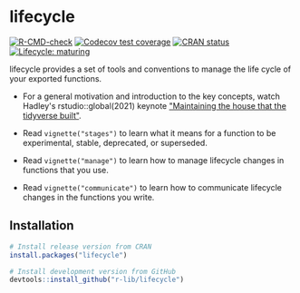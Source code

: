 # lifecycle

<!-- badges: start -->

[![R-CMD-check](https://github.com/r-lib/lifecycle/workflows/R-CMD-check/badge.svg)](https://github.com/r-lib/lifecycle/actions) [![Codecov test coverage](https://codecov.io/gh/r-lib/lifecycle/branch/master/graph/badge.svg)](https://app.codecov.io/gh/r-lib/lifecycle?branch=master) [![CRAN status](https://www.r-pkg.org/badges/version/lifecycle)](https://CRAN.R-project.org/package=lifecycle) [![Lifecycle: maturing](https://img.shields.io/badge/lifecycle-maturing-blue.svg)](https://lifecycle.r-lib.org/articles/stages.html#maturing)

<!-- badges: end -->

lifecycle provides a set of tools and conventions to manage the life cycle of your exported functions.

-   For a general motivation and introduction to the key concepts, watch Hadley's rstudio::global(2021) keynote ["Maintaining the house that the tidyverse built"](https://www.rstudio.com/resources/rstudioglobal-2021/maintaining-the-house-the-tidyverse-built/).

-   Read `vignette("stages")` to learn what it means for a function to be experimental, stable, deprecated, or superseded.

-   Read `vignette("manage")` to learn how to manage lifecycle changes in functions that you use.

-   Read `vignette("communicate")` to learn how to communicate lifecycle changes in the functions you write.

## Installation

``` r
# Install release version from CRAN
install.packages("lifecycle")

# Install development version from GitHub
devtools::install_github("r-lib/lifecycle")
```
